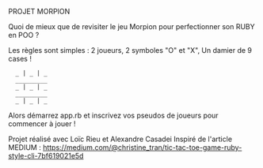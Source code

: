 PROJET MORPION

Quoi de mieux que de revisiter le jeu Morpion pour perfectionner son RUBY en POO ? 

Les règles sont simples : 
2 joueurs,
2 symboles "O" et "X",
Un damier de 9 cases !

      _ | _ | _
      _________
      _ | _ | _
      _________
      _ | _ | _

Alors démarrez app.rb et inscrivez vos pseudos de joueurs pour commencer à jouer ! 

Projet réalisé avec Loïc Rieu et Alexandre Casadei
Inspiré de l'article MEDIUM : https://medium.com/@christine_tran/tic-tac-toe-game-ruby-style-cli-7bf619021e5d
